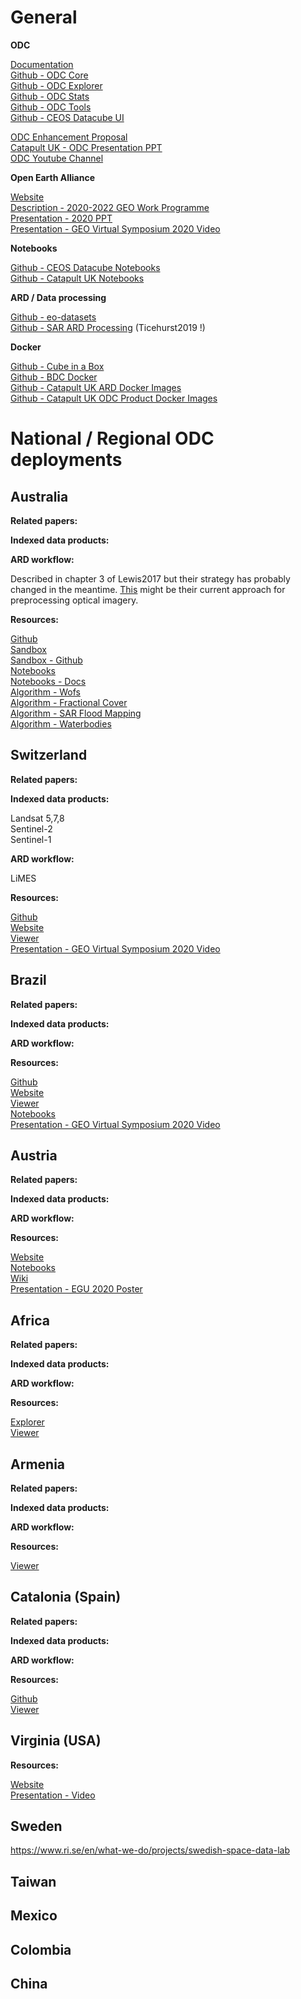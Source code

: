 
# General

**ODC**

[Documentation](https://datacube-core.readthedocs.io/en/latest/index.html)  
[Github - ODC Core](https://github.com/opendatacube/datacube-core)  
[Github - ODC Explorer](https://github.com/opendatacube/datacube-explorer)  
[Github - ODC Stats](https://github.com/opendatacube/datacube-stats)  
[Github - ODC Tools](https://github.com/opendatacube/odc-tools)  
[Github - CEOS Datacube UI](https://github.com/ceos-seo/data_cube_ui) 

[ODC Enhancement Proposal](https://github.com/opendatacube/datacube-core/wiki/enhancement-proposals)  
[Catapult UK - ODC Presentation PPT](https://www.ecmwf.int/sites/default/files/elibrary/2018/18723-open-data-cube-odc-tool-increase-value-and-impact-global-earth-observation-satellite-data.pdf)  
[ODC Youtube Channel](https://www.youtube.com/channel/UCZcdqejeGkDBK2nP-9TWshw/videos)

**Open Earth Alliance**

[Website](https://www.openearthalliance.org/)  
[Description - 2020-2022 GEO Work Programme](https://www.earthobservations.org/documents/gwp20_22/OEA.pdf)  
[Presentation - 2020 PPT ](https://www.earthobservations.org/documents/pb/me_202009/PB-18-1-4-3_Open_Earth_Alliance.pdf)     
[Presentation - GEO Virtual Symposium 2020 Video](https://www.youtube.com/watch?v=DghO-dcJ3io)

**Notebooks**

[Github - CEOS Datacube Notebooks](https://github.com/ceos-seo/data_cube_notebooks)  
[Github - Catapult UK Notebooks](https://github.com/SatelliteApplicationsCatapult/odc-hub)

**ARD / Data processing**

[Github - eo-datasets](https://github.com/GeoscienceAustralia/eo-datasets)  
[Github - SAR ARD Processing](https://github.com/opendatacube/radar)  (Ticehurst2019 !)  

**Docker**

[Github - Cube in a Box](https://github.com/opendatacube/cube-in-a-box)  
[Github - BDC Docker](https://github.com/brazil-data-cube/bdc-odc/tree/master/docker)  
[Github - Catapult UK ARD Docker Images](https://github.com/SatelliteApplicationsCatapult/ard-docker-images)  
[Github - Catapult UK ODC Product Docker Images](https://github.com/SatelliteApplicationsCatapult/odc-product-docker-images)  

# National / Regional ODC deployments

## **Australia**

**Related papers:**

**Indexed data products:**

**ARD workflow:**  

Described in chapter 3 of Lewis2017 but their strategy has probably changed in the meantime. [This](https://github.com/GeoscienceAustralia/wagl) might be their current approach for preprocessing optical imagery.

**Resources:**  

[Github](https://github.com/GeoscienceAustralia/digitalearthau)      
[Sandbox](https://app.sandbox.dea.ga.gov.au/hub/login)  
[Sandbox - Github](https://github.com/GeoscienceAustralia/dea-sandbox)  
[Notebooks](https://github.com/GeoscienceAustralia/dea-notebooks)  
[Notebooks - Docs](https://docs.dea.ga.gov.au/index.html)  
[Algorithm - Wofs](https://github.com/GeoscienceAustralia/wofs)  
[Algorithm - Fractional Cover](https://github.com/GeoscienceAustralia/fc)  
[Algorithm - SAR Flood Mapping](https://github.com/GeoscienceAustralia/dea-sar-flood-veg)  
[Algorithm - Waterbodies](https://github.com/GeoscienceAustralia/dea-waterbodies)

## **Switzerland**

**Related papers:**

**Indexed data products:**

Landsat 5,7,8  
Sentinel-2  
Sentinel-1  

**ARD workflow:**

LiMES

**Resources:**
  
[Github](https://github.com/GRIDgva/SwissDataCube)  
[Website](https://www.swissdatacube.org/)  
[Viewer](https://www.swissdatacube.org/viewer)  
[Presentation - GEO Virtual Symposium 2020 Video](https://www.youtube.com/watch?v=3EUt_Dlmosg)

## **Brazil**

**Related papers:**

**Indexed data products:**

**ARD workflow:**

**Resources:**  

[Github](https://github.com/brazil-data-cube)  
[Website](http://brazildatacube.org/)  
[Viewer](http://brazildatacube.dpi.inpe.br/portal/explore)  
[Notebooks](https://github.com/brazil-data-cube/jupyter-gallery)  
[Presentation - GEO Virtual Symposium 2020 Video](https://www.youtube.com/watch?v=Lxc8xQ0bQNs)

## **Austria**

**Related papers:**

**Indexed data products:**

**ARD workflow:**

**Resources:**  

[Website](https://acube.eodc.eu/)  
[Notebooks](https://github.com/eodcgmbh/ACube_notebooks)  
[Wiki](https://acube.eodc.eu/xwiki/bin/view/Main/)  
[Presentation - EGU 2020 Poster](https://presentations.copernicus.org/EGU2020/EGU2020-21575_presentation.pdf)

## **Africa**

**Related papers:**

**Indexed data products:**

**ARD workflow:**

**Resources:**  

[Explorer](https://explorer.digitalearth.africa/products/ga_ls8c_gm_2_annual/extents)  
[Viewer](http://maps.digitalearth.africa/)

## **Armenia**

**Related papers:**

**Indexed data products:**

**ARD workflow:**

**Resources:**

[Viewer](http://datacube.sci.am/)

## **Catalonia (Spain)**

**Related papers:**

**Indexed data products:**

**ARD workflow:**

**Resources:**

[Github](https://github.com/joanma747/CatalanDataCube)  
[Viewer](http://datacube.uab.cat/cdc/)

## **Virginia (USA)**

**Resources:**  

[Website](https://www.data4va.org/)  
[Presentation - Video](https://www.youtube.com/watch?v=T8XTrMeJoX4)

## **Sweden**

https://www.ri.se/en/what-we-do/projects/swedish-space-data-lab

## **Taiwan**

## **Mexico**

## **Colombia**

## **China**
